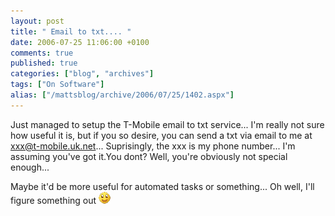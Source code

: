```yaml
---
layout: post
title: " Email to txt.... "
date: 2006-07-25 11:06:00 +0100
comments: true
published: true
categories: ["blog", "archives"]
tags: ["On Software"]
alias: ["/mattsblog/archive/2006/07/25/1402.aspx"]
---
```

<!-- more -->

<P>Just managed to setup the T-Mobile email to txt service... I'm really not sure how useful it is, but if you so desire, you can send a txt via&nbsp;email to me at <A href="mailto:xxx@t-mobile.uk.net">xxx@t-mobile.uk.net</A>... Suprisingly, the xxx is my phone number... I'm assuming you've got it.You dont? Well, you're obviously not special enough...</P>
 <P>Maybe it'd be more useful for automated tasks or something... Oh well, I'll figure something out <IMG alt=":)" class="emoticon" src="/images/emotions/emotion-1.gif" border=0></P>
